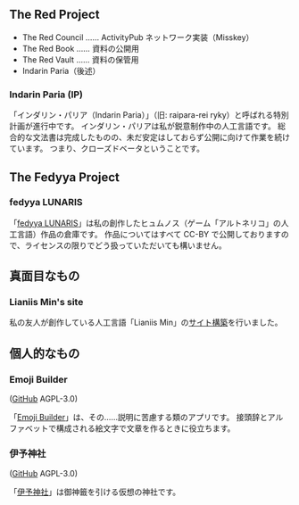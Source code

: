 ## The Red Project

- The Red Council …… ActivityPub ネットワーク実装（Misskey）
- The Red Book …… 資料の公開用
- The Red Vault …… 資料の保管用
- Indarin Paria（後述）

### Indarin Paria (IP)

「インダリン・パリア（Indarin Paria）」（旧: raipara-rei ryky）と呼ばれる特別計画が進行中です。
インダリン・パリアは私が鋭意制作中の人工言語です。
総合的な文法書は完成したものの、未だ安定はしておらず公開に向けて作業を続けています。
つまり、クローズドベータということです。

## The Fedyya Project

### fedyya LUNARIS

「[fedyya LUNARIS](https://lunaris.azure.icu/)」は私の創作したヒュムノス（ゲーム「アルトネリコ」の人工言語）作品の倉庫です。
作品についてはすべて CC-BY で公開しておりますので、ライセンスの限りでどう扱っていただいても構いません。

## 真面目なもの

### Lianiis Min's site

私の友人が創作している人工言語「Lianiis Min」の[サイト構築](https://lianiis.com/)を行いました。

## 個人的なもの

### Emoji Builder

([GitHub](https://github.com/akaregi/emoji-builder) AGPL-3.0)

「[Emoji Builder](https://emoji-builder.azure.icu/)」は、その……説明に苦慮する類のアプリです。
接頭辞とアルファベットで構成される絵文字で文章を作るときに役立ちます。

### 伊予神社

([GitHub](https://github.com/akaregi/Omikuji-Machine) AGPL-3.0)

「[伊予神社](https://omikuji.azure.icu/)」は御神籤を引ける仮想の神社です。
